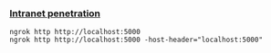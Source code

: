 ### [Intranet penetration](https://ngrok.com/download)
```
ngrok http http://localhost:5000
ngrok http http://localhost:5000 -host-header="localhost:5000"
```

